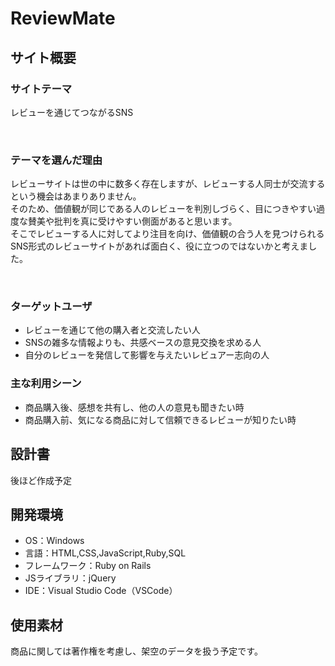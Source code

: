 # ReviewMate

## サイト概要
### サイトテーマ
レビューを通じてつながるSNS

​
### テーマを選んだ理由
レビューサイトは世の中に数多く存在しますが、レビューする人同士が交流するという機会はあまりありません。<br>
そのため、価値観が同じである人のレビューを判別しづらく、目につきやすい過度な賛美や批判を真に受けやすい側面があると思います。<br>
そこでレビューする人に対してより注目を向け、価値観の合う人を見つけられるSNS形式のレビューサイトがあれば面白く、役に立つのではないかと考えました。

​
### ターゲットユーザ
- レビューを通じて他の購入者と交流したい人
- SNSの雑多な情報よりも、共感ベースの意見交換を求める人
- 自分のレビューを発信して影響を与えたいレビュアー志向の人
​
### 主な利用シーン
- 商品購入後、感想を共有し、他の人の意見も聞きたい時
- 商品購入前、気になる商品に対して信頼できるレビューが知りたい時

## 設計書
後ほど作成予定
​
## 開発環境
- OS：Windows
- 言語：HTML,CSS,JavaScript,Ruby,SQL
- フレームワーク：Ruby on Rails
- JSライブラリ：jQuery
- IDE：Visual Studio Code（VSCode）
​
## 使用素材
商品に関しては著作権を考慮し、架空のデータを扱う予定です。
